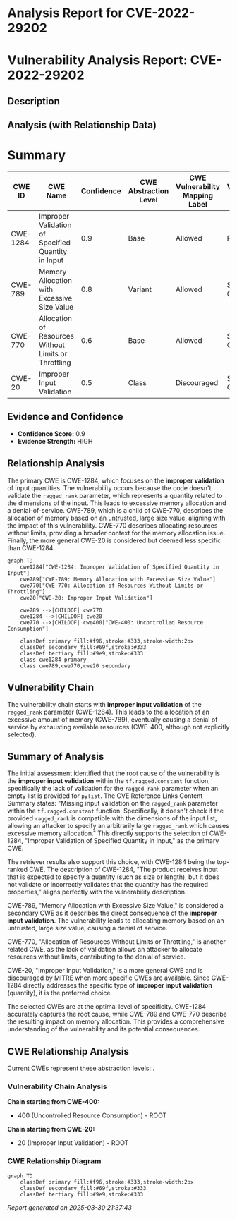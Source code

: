 # Analysis Report for CVE-2022-29202

# Vulnerability Analysis Report: CVE-2022-29202

## Description



## Analysis (with Relationship Data)

# Summary
| CWE ID | CWE Name | Confidence | CWE Abstraction Level | CWE Vulnerability Mapping Label | CWE-Vulnerability Mapping Notes |
|---|---|---|---|---|---|
| CWE-1284 | Improper Validation of Specified Quantity in Input | 0.9 | Base | Allowed | Primary CWE |
| CWE-789 | Memory Allocation with Excessive Size Value | 0.8 | Variant | Allowed | Secondary Candidate |
| CWE-770 | Allocation of Resources Without Limits or Throttling | 0.6 | Base | Allowed | Secondary Candidate |
| CWE-20 | Improper Input Validation | 0.5 | Class | Discouraged | Secondary Candidate |

## Evidence and Confidence

*   **Confidence Score:** 0.9
*   **Evidence Strength:** HIGH

## Relationship Analysis
The primary CWE is CWE-1284, which focuses on the **improper validation** of input quantities. The vulnerability occurs because the code doesn't validate the `ragged_rank` parameter, which represents a quantity related to the dimensions of the input. This leads to excessive memory allocation and a denial-of-service. CWE-789, which is a child of CWE-770, describes the allocation of memory based on an untrusted, large size value, aligning with the impact of this vulnerability. CWE-770 describes allocating resources without limits, providing a broader context for the memory allocation issue. Finally, the more general CWE-20 is considered but deemed less specific than CWE-1284.

```mermaid
graph TD
    cwe1284["CWE-1284: Improper Validation of Specified Quantity in Input"]
    cwe789["CWE-789: Memory Allocation with Excessive Size Value"]
    cwe770["CWE-770: Allocation of Resources Without Limits or Throttling"]
    cwe20["CWE-20: Improper Input Validation"]

    cwe789 -->|CHILDOF| cwe770
    cwe1284 -->|CHILDOF| cwe20
    cwe770 -->|CHILDOF| cwe400["CWE-400: Uncontrolled Resource Consumption"]

    classDef primary fill:#f96,stroke:#333,stroke-width:2px
    classDef secondary fill:#69f,stroke:#333
    classDef tertiary fill:#9e9,stroke:#333
    class cwe1284 primary
    class cwe789,cwe770,cwe20 secondary
```

## Vulnerability Chain
The vulnerability chain starts with **improper input validation** of the `ragged_rank` parameter (CWE-1284). This leads to the allocation of an excessive amount of memory (CWE-789), eventually causing a denial of service by exhausting available resources (CWE-400, although not explicitly selected).

## Summary of Analysis
The initial assessment identified that the root cause of the vulnerability is the **improper input validation** within the `tf.ragged.constant` function, specifically the lack of validation for the `ragged_rank` parameter when an empty list is provided for `pylist`. The CVE Reference Links Content Summary states: "Missing input validation on the `ragged_rank` parameter within the `tf.ragged.constant` function. Specifically, it doesn't check if the provided `ragged_rank` is compatible with the dimensions of the input list, allowing an attacker to specify an arbitrarily large `ragged_rank` which causes excessive memory allocation." This directly supports the selection of CWE-1284, "Improper Validation of Specified Quantity in Input," as the primary CWE.

The retriever results also support this choice, with CWE-1284 being the top-ranked CWE. The description of CWE-1284, "The product receives input that is expected to specify a quantity (such as size or length), but it does not validate or incorrectly validates that the quantity has the required properties," aligns perfectly with the vulnerability description.

CWE-789, "Memory Allocation with Excessive Size Value," is considered a secondary CWE as it describes the direct consequence of the **improper input validation**. The vulnerability leads to allocating memory based on an untrusted, large size value, causing a denial of service.

CWE-770, "Allocation of Resources Without Limits or Throttling," is another related CWE, as the lack of validation allows an attacker to allocate resources without limits, contributing to the denial of service.

CWE-20, "Improper Input Validation," is a more general CWE and is discouraged by MITRE when more specific CWEs are available. Since CWE-1284 directly addresses the specific type of **improper input validation** (quantity), it is the preferred choice.

The selected CWEs are at the optimal level of specificity. CWE-1284 accurately captures the root cause, while CWE-789 and CWE-770 describe the resulting impact on memory allocation. This provides a comprehensive understanding of the vulnerability and its potential consequences.


## CWE Relationship Analysis

Current CWEs represent these abstraction levels: .


### Vulnerability Chain Analysis

**Chain starting from CWE-400:**
- 400 (Uncontrolled Resource Consumption) - ROOT


**Chain starting from CWE-20:**
- 20 (Improper Input Validation) - ROOT



### CWE Relationship Diagram

```mermaid
graph TD
    classDef primary fill:#f96,stroke:#333,stroke-width:2px
    classDef secondary fill:#69f,stroke:#333
    classDef tertiary fill:#9e9,stroke:#333
```



*Report generated on 2025-03-30 21:37:43*

